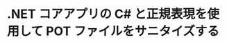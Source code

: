 ---
############################# Static ############################
layout: "auto-gen-gist"
draft: false
path: "ja/redaction/net/regex/pot"
otherformats: CSV DOC DOCM DOCX DOT DOTM DOTX PDF POTM PPS PPSM PPSX PPT PPTM PPTX RTF XLS XLSM XLSX XLT XLTM XLTX  

############################# Head ############################
head_title: ".NET コア経由の正規表現を使用して POT ドキュメントを秘匿化する"
head_description: "正規表現を使用して、さまざまな形式の文書から機密情報を編集します。"

############################# Header ############################
title: ".NET コアアプリの C# と正規表現を使用して POT ファイルをサニタイズする"
description: "Office および OpenOffice のドキュメント、スプレッドシート、プレゼンテーション、および Windows、Linux、macOS 上の POT から機密情報を検索して削除します"

################### SubMenu/Download Button #####################
submenu:
    enable: true

############################# About ############################
about:
    enable: true
    title: ".NET API のドキュメント テキストの秘匿化"
    content: |
        メタデータの変更やコメントの削除機能を含む、PDF、Word、Excel、PowerPoint のドキュメントおよび画像からの機密情報や機密情報をサニタイズするための、形式に依存しない単一のインターフェイス。 GroupDocs.Redaction for .NET ツールを使用すると、機密情報を編集して編集した文書を PDF に保存し、すべてのページをラスター イメージに変換したり、文書を元の形式で保存してさらに編集したりできます。

############################# Steps ############################
steps:
    enable: true
    title_left: "C# 経由の正規表現を使用して POT からのテキストを秘匿化する"
    content_left: |
        [GroupDocs.Redaction](ja//redaction/net/) を使用すると、.NET 開発者は正規表現の最大限の強度を使用して、いくつかの簡単な手順で POT ファイルを秘匿化できます。

        *   [Redactor](https://apireference.groupdocs.com/redaction/net/groupdocs.redaction/redactor) クラスのインスタンスを作成し、POT ファイルをロードします
        *   [RegexRedaction](https://apireference.groupdocs.com/redaction/net/groupdocs.redaction.redactions/regexredaction) クラスのインスタンスを作成して、テキストを検索して置換します
        *   RegexRedaction のオブジェクトを使用して [Redactor.Apply](https://apireference.groupdocs.com/redaction/net/groupdocs.redaction/redactor/methods/apply/index) メソッドを呼び出す
        
    title_right: "リダクション API を使ってみる"
    content_right: |
        コマンドラインから ``nuget install GroupDocs.Redaction`` としてインストールするか、Visual Studio のパッケージ マネージャー コンソールから ``Install-Package GroupDocs.Redaction`` を使用してインストールします。 
        あるいは、[ダウンロード](https://downloads.groupdocs.com/redaction/net) からオフライン MSI インストーラーまたは ZIP ファイル内の DLL を取得し、プロジェクト内で手動で参照します。  
        
    code: |
        ```cs
        using (Redactor redactor = new Redactor(@"sample.pot"))
        {
        	redactor.Apply(new RegexRedaction("\\d{2}\\s*\\d{2}[^\\d]*\\d{6}", new ReplacementOptions(System.Drawing.Color.Blue)));
        	redactor.Save();
        }
        ```

############################# Demos ############################
demos:
    enable: true
############################# About Formats ############################
about_formats:
    enable: true
############################# More Formats ############################
more_formats:
    enable: true

############################# Back to top ###############################
back_to_top:
    enable: true
---